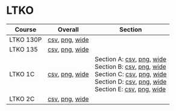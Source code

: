 # LTKO

| Course | Overall | Section |
| ------ | ------- | ------- |
| LTKO 130P | [csv](https://github.com/UCSD-Historical-Enrollment-Data/2025Spring/blob/main/overall/LTKO%20130P.csv), [png](https://raw.githubusercontent.com/UCSD-Historical-Enrollment-Data/2025Spring/main/plot_overall/LTKO%20130P.png), [wide](https://raw.githubusercontent.com/UCSD-Historical-Enrollment-Data/2025Spring/main/plot_overall_wide/LTKO%20130P.png) |  |
| LTKO 135 | [csv](https://github.com/UCSD-Historical-Enrollment-Data/2025Spring/blob/main/overall/LTKO%20135.csv), [png](https://raw.githubusercontent.com/UCSD-Historical-Enrollment-Data/2025Spring/main/plot_overall/LTKO%20135.png), [wide](https://raw.githubusercontent.com/UCSD-Historical-Enrollment-Data/2025Spring/main/plot_overall_wide/LTKO%20135.png) |  |
| LTKO 1C | [csv](https://github.com/UCSD-Historical-Enrollment-Data/2025Spring/blob/main/overall/LTKO%201C.csv), [png](https://raw.githubusercontent.com/UCSD-Historical-Enrollment-Data/2025Spring/main/plot_overall/LTKO%201C.png), [wide](https://raw.githubusercontent.com/UCSD-Historical-Enrollment-Data/2025Spring/main/plot_overall_wide/LTKO%201C.png) | Section A: [csv](https://github.com/UCSD-Historical-Enrollment-Data/2025Spring/blob/main/section/LTKO%201C_A.csv), [png](https://raw.githubusercontent.com/UCSD-Historical-Enrollment-Data/2025Spring/main/plot_section/LTKO%201C_A.png), [wide](https://raw.githubusercontent.com/UCSD-Historical-Enrollment-Data/2025Spring/main/plot_section_wide/LTKO%201C_A.png)<br>Section B: [csv](https://github.com/UCSD-Historical-Enrollment-Data/2025Spring/blob/main/section/LTKO%201C_B.csv), [png](https://raw.githubusercontent.com/UCSD-Historical-Enrollment-Data/2025Spring/main/plot_section/LTKO%201C_B.png), [wide](https://raw.githubusercontent.com/UCSD-Historical-Enrollment-Data/2025Spring/main/plot_section_wide/LTKO%201C_B.png)<br>Section C: [csv](https://github.com/UCSD-Historical-Enrollment-Data/2025Spring/blob/main/section/LTKO%201C_C.csv), [png](https://raw.githubusercontent.com/UCSD-Historical-Enrollment-Data/2025Spring/main/plot_section/LTKO%201C_C.png), [wide](https://raw.githubusercontent.com/UCSD-Historical-Enrollment-Data/2025Spring/main/plot_section_wide/LTKO%201C_C.png)<br>Section D: [csv](https://github.com/UCSD-Historical-Enrollment-Data/2025Spring/blob/main/section/LTKO%201C_D.csv), [png](https://raw.githubusercontent.com/UCSD-Historical-Enrollment-Data/2025Spring/main/plot_section/LTKO%201C_D.png), [wide](https://raw.githubusercontent.com/UCSD-Historical-Enrollment-Data/2025Spring/main/plot_section_wide/LTKO%201C_D.png)<br>Section E: [csv](https://github.com/UCSD-Historical-Enrollment-Data/2025Spring/blob/main/section/LTKO%201C_E.csv), [png](https://raw.githubusercontent.com/UCSD-Historical-Enrollment-Data/2025Spring/main/plot_section/LTKO%201C_E.png), [wide](https://raw.githubusercontent.com/UCSD-Historical-Enrollment-Data/2025Spring/main/plot_section_wide/LTKO%201C_E.png) |
| LTKO 2C | [csv](https://github.com/UCSD-Historical-Enrollment-Data/2025Spring/blob/main/overall/LTKO%202C.csv), [png](https://raw.githubusercontent.com/UCSD-Historical-Enrollment-Data/2025Spring/main/plot_overall/LTKO%202C.png), [wide](https://raw.githubusercontent.com/UCSD-Historical-Enrollment-Data/2025Spring/main/plot_overall_wide/LTKO%202C.png) |  |
